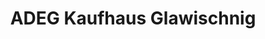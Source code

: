 ---
title: "ADEG Kaufhaus Glawischnig"
url: /neuhaus/adeg-kaufhaus-glawischnig/
shop: Supermarkt
---